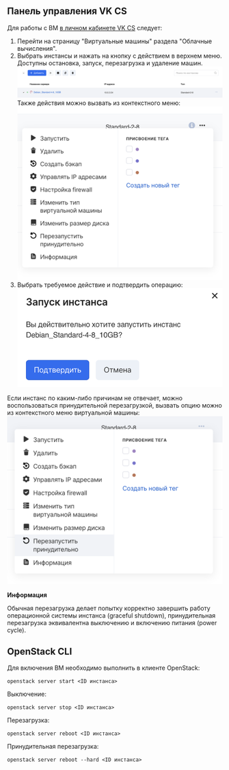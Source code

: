 Панель управления VK CS
---------------------

Для работы с ВМ [в личном кабинете VK CS](https://mcs.mail.ru/app/services/infra/servers/) следует:

1.  Перейти на страницу "Виртуальные машины" раздела "Облачные вычисления".
2.  Выбрать инстансы и нажать на кнопку с действием в верхнем меню. Доступны остановка, запуск, перезагрузка и удаление машин.![](./assets/1596204114610-snimok-ekrana-2020-07-31-v-17.00.16.png)Также действия можно вызвать из контекстного меню:![](./assets/1596204423010-snimok-ekrana-2020-07-31-v-17.06.19.png)
3.  Выбрать требуемое действие и подтвердить операцию:![](./assets/1596204571183-snimok-ekrana-2020-07-31-v-17.09.22.png)

Если инстанс по каким-либо причинам не отвечает, можно воспользоваться принудительной перезагрузкой, вызвать опцию можно из контекстного меню виртуальной машины:![](./assets/1596204819799-snimok-ekrana-2020-07-31-v-17.13.28.png)

**Информация**

Обычная перезагрузка делает попытку корректно завершить работу операционной системы инстанса (graceful shutdown), принудительная перезагрузка эквивалентна выключению и включению питания (power cycle).

OpenStack CLI
-------------

Для включения ВМ необходимо выполнить в клиенте OpenStack:

```
openstack server start <ID инстанса>
```

Выключение:

```
openstack server stop <ID инстанса>
```

Перезагрузка:

```
openstack server reboot <ID инстанса>
```

Принудительная перезагрузка:

```
openstack server reboot --hard <ID инстанса>
```